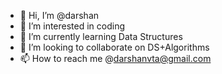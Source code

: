 - 👋 Hi, I’m @darshan
- 👀 I’m interested in coding
- 🌱 I’m currently learning Data Structures
- 💞️ I’m looking to collaborate on DS+Algorithms
- 📫 How to reach me @darshanvta@gmail.com

<!---
darshanvta/darshanvta is a ✨ special ✨ repository because its `README.md` (this file) appears on your GitHub profile.
You can click the Preview link to take a look at your changes.
--->
